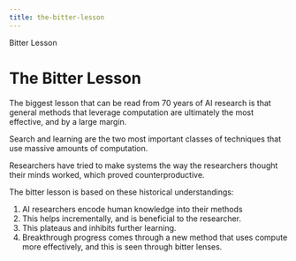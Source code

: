 ```yaml
---
title: the-bitter-lesson
---
```


Bitter Lesson

# The Bitter Lesson

The biggest lesson that can be read from 70 years of AI research is that
general methods that leverage computation are ultimately the most
effective, and by a large margin.

Search and learning are the two most important classes of techniques
that use massive amounts of computation.

Researchers have tried to make systems the way the researchers thought
their minds worked, which proved counterproductive.

The bitter lesson is based on these historical understandings:

1.  AI researchers encode human knowledge into their methods
2.  This helps incrementally, and is beneficial to the researcher.
3.  This plateaus and inhibits further learning.
4.  Breakthrough progress comes through a new method that uses compute
    more effectively, and this is seen through bitter lenses.
